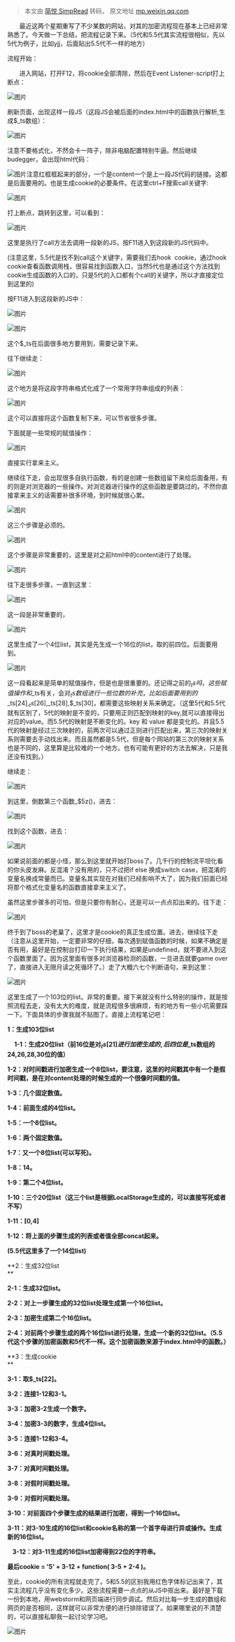 > 本文由 [简悦 SimpRead](http://ksria.com/simpread/) 转码， 原文地址 [mp.weixin.qq.com](https://mp.weixin.qq.com/s?__biz=MzkzMTE3ODA5NQ==&mid=2247483798&idx=1&sn=fd82f36e3f7b683130d01db2ce48194a&scene=21#wechat_redirect)

       最近这两个星期重写了不少某数的网站，对其的加密流程现在基本上已经非常熟悉了。今天做一下总结，把流程记录下来。（5代和5.5代其实流程很相似，先以5代为例子，比如yjj，后面贴出5.5代不一样的地方）  

流程开始：  

       进入网站，打开F12，将cookie全部清除，然后在Event Listener-script打上断点：

![图片](https://mmbiz.qpic.cn/mmbiz_png/gWzEBic8tWdqGmUkDFsw9jKicIdSGzmVCByW4GF3AgRoPLvcJLmzMwWaD9twF6475Q7KUicicvkNZ920pOkS50sgDw/640?wx_fmt=png&wxfrom=5&wx_lazy=1&wx_co=1)

刷新页面，出现这样一段JS（这段JS会被后面的index.html中的函数执行解析,生成$_ts数组）：  

![图片](https://mmbiz.qpic.cn/mmbiz_png/gWzEBic8tWdqGmUkDFsw9jKicIdSGzmVCBPa1j4tLicIYPOPXSCZ4V5dicUhLB4YUric8azAib9fNkYPRyLdEnfwJ7iaQ/640?wx_fmt=png&wxfrom=5&wx_lazy=1&wx_co=1)

注意不要格式化，不然会卡一阵子，除非电脑配置特别牛逼。然后继续budegger，会出现html代码：

![图片](https://mmbiz.qpic.cn/mmbiz_png/gWzEBic8tWdqGmUkDFsw9jKicIdSGzmVCBVBa2ZzUWQICzZWn2orjzvbGfrHwv7734AEKnbbfox1eicL7qnwicoYTw/640?wx_fmt=png&wxfrom=5&wx_lazy=1&wx_co=1)注意红框框起来的部分，一个是content一个是上一段JS代码的链接。这都是后面要用的。也是生成cookie的必要条件。在这里ctrl+F搜索call关键字:

![图片](https://mmbiz.qpic.cn/mmbiz_png/gWzEBic8tWdqGmUkDFsw9jKicIdSGzmVCBY6PXEMiaLxEoOxvibx3oUzgpkO0Cib5joiaQlWibERMRap0fI5NUJGTMS7A/640?wx_fmt=png&wxfrom=5&wx_lazy=1&wx_co=1)

打上断点，跳转到这里，可以看到：  

![图片](https://mmbiz.qpic.cn/mmbiz_png/gWzEBic8tWdqGmUkDFsw9jKicIdSGzmVCB2vEYQclQclfaOzvZ2gkTXjYyc3CTUpEicooCbMPT3uDJudUMnSwD1BQ/640?wx_fmt=png&wxfrom=5&wx_lazy=1&wx_co=1)

这里是执行了call方法去调用一段新的JS，按F11进入到这段新的JS代码中。  

(注意这里，5.5代是找不到call这个关键字，需要我们去hook  cookie，通过hook cookie查看函数调用栈，很容易找到函数入口，当然5代也是通过这个方法找到cookie生成函数的入口的，只是5代的入口都有个call的关键字，所以才直接定位到这里的)  

按F11进入到这段新的JS中：  

![图片](https://mmbiz.qpic.cn/mmbiz_png/gWzEBic8tWdqGmUkDFsw9jKicIdSGzmVCBVNZ1K27EhWdrsFOL9vFPjoRbhsWUj2hfgJWVXsZoOcdPY0ZLBaXia1g/640?wx_fmt=png&wxfrom=5&wx_lazy=1&wx_co=1)

![图片](https://mmbiz.qpic.cn/mmbiz_png/gWzEBic8tWdqGmUkDFsw9jKicIdSGzmVCBHIdqDD5cXnnJA4Tr9pujzbbAJEHFxVOjcfGqqUiadzBTjia2e7t0XC5w/640?wx_fmt=png&wxfrom=5&wx_lazy=1&wx_co=1)

这个$_ts在后面很多地方要用到，需要记录下来。

往下继续走：

![图片](https://mmbiz.qpic.cn/mmbiz_png/gWzEBic8tWdqGmUkDFsw9jKicIdSGzmVCBZdcMjTP5mjp2E7U9GfuSEwnE4OWia1OAjYxmHTd4TY6icwF23uibDCojA/640?wx_fmt=png&wxfrom=5&wx_lazy=1&wx_co=1)

这个地方是将这段字符串格式化成了一个常用字符串组成的列表：  

![图片](https://mmbiz.qpic.cn/mmbiz_png/gWzEBic8tWdqGmUkDFsw9jKicIdSGzmVCBPBEg6OR1cP8SlibfR6en1brAyUxf62GM2BAQ1GBFqq6xPQtLPkCnZKg/640?wx_fmt=png&wxfrom=5&wx_lazy=1&wx_co=1)

这个可以直接将这个函数复制下来，可以节省很多步骤。  

下面就是一些常规的赋值操作：

![图片](https://mmbiz.qpic.cn/mmbiz_png/gWzEBic8tWdqGmUkDFsw9jKicIdSGzmVCBicUs4gJWu0OsGcEoHqkCqQt5G37ic1icUYvRDG5YsbpgGD5H3lzblzPTg/640?wx_fmt=png&wxfrom=5&wx_lazy=1&wx_co=1)

直接实行拿来主义。

继续往下走，会出现很多自执行函数，有的是创建一些数组留下来给后面备用，有的则是对浏览器的一些操作。对浏览器进行操作的这些函数是要跳过的。不然你直接拿来主义的话需要补很多环境，到时候就很心累。  

![图片](https://mmbiz.qpic.cn/mmbiz_png/gWzEBic8tWdqGmUkDFsw9jKicIdSGzmVCBu0eticOPD0koJq3KSXCAf8pj3JMFJqUAzKJB250umRKJooT17yzY2WQ/640?wx_fmt=png&wxfrom=5&wx_lazy=1&wx_co=1)

这三个步骤是必须的。

![图片](https://mmbiz.qpic.cn/mmbiz_png/gWzEBic8tWdqGmUkDFsw9jKicIdSGzmVCBmVMH6fLr9mTlAs6qMHsZQ6oIz82gWKCyjTdrE6ibviblTX4U59UENCSQ/640?wx_fmt=png&wxfrom=5&wx_lazy=1&wx_co=1)

这个步骤是非常重要的，这里是对之前html中的content进行了处理。  

![图片](https://mmbiz.qpic.cn/mmbiz_png/gWzEBic8tWdqGmUkDFsw9jKicIdSGzmVCBnTz9KHicjxUjk3eQicKtV5kwQribuJhOgkrlWExdSmbN2jU43JgdJ5h5g/640?wx_fmt=png&wxfrom=5&wx_lazy=1&wx_co=1)

往下走很多步骤，一直到这里：  

![图片](https://mmbiz.qpic.cn/mmbiz_png/gWzEBic8tWdqGmUkDFsw9jKicIdSGzmVCBLNfS7RHwolNX9sribuHT1j2bXbGRbicVrg7eibUnry7aricnXScwjqYKKQ/640?wx_fmt=png&wxfrom=5&wx_lazy=1&wx_co=1)

这一段是非常重要的，  

![图片](https://mmbiz.qpic.cn/mmbiz_png/gWzEBic8tWdqGmUkDFsw9jKicIdSGzmVCBRpFEyjBGwHuliceb4bj5OHMom3lXIwtYkOHibEicPSd63R7w7p6RyCnkw/640?wx_fmt=png&wxfrom=5&wx_lazy=1&wx_co=1)

这里生成了一个4位list，其实是先生成一个16位的list，取的前四位。后面要用到。  

![图片](https://mmbiz.qpic.cn/mmbiz_png/gWzEBic8tWdqGmUkDFsw9jKicIdSGzmVCBo36Z6LtujlLU4ghBAia9ay0frdvibRyGWIYMQWPz87t0iboZbbDBicapOg/640?wx_fmt=png&wxfrom=5&wx_lazy=1&wx_co=1)

这一段看起来是简单的赋值操作，但是也是很重要的。还记得之前的$_ts吗，这些赋值操作和$_ts有关，会对$_ts数组进行一些位数的补充，比如后面要用到的$_ts[24],$_ts[26],$_ts[28],$_ts[30]，都需要这些映射关系来确定。（这里5代和5.5代就有区别了，5代的映射是不变的，只要用正则匹配到映射的key,就可以直接得出对应的value。而5.5代的映射是不断变化的。key 和 value 都是变化的。并且5.5代的映射是经过三次映射的，前两次可以通过正则进行匹配出来，第三次的映射关系则需要去手动找出来。而且虽然都是5.5代，但是每个网站的第三次的映射关系也是不同的，这里算是比较难的一个地方。也有可能有更好的方法去解决，只是我还没有找到。）  

继续走：  

![图片](https://mmbiz.qpic.cn/mmbiz_png/gWzEBic8tWdqGmUkDFsw9jKicIdSGzmVCBXYXXIQVCr6dbG4h54TxjEzn8WH7syVkJRo3tDoMiaRNqqYApHIgsRrQ/640?wx_fmt=png&wxfrom=5&wx_lazy=1&wx_co=1)

到这里，倒数第三个函数_$5z()，进去：

![图片](https://mmbiz.qpic.cn/mmbiz_png/gWzEBic8tWdqGmUkDFsw9jKicIdSGzmVCBsrasxqibibUSSKUb8wN1HJNbGTQHzroSDzIibYTiaiaoqZw2iaRdvHOBYCyA/640?wx_fmt=png&wxfrom=5&wx_lazy=1&wx_co=1)

找到这个函数，进去：

![图片](https://mmbiz.qpic.cn/mmbiz_png/gWzEBic8tWdqGmUkDFsw9jKicIdSGzmVCBdxWCC4C0icjq1BicPSUTctjoE0bpOzITHbiarNpiaYFMx34QYNoJLjcfZQ/640?wx_fmt=png&wxfrom=5&wx_lazy=1&wx_co=1)

如果说前面的都是小怪，那么到这里就开始打boss了。几千行的控制流平坦化看的你头皮发麻。反混淆？没有用的，只不过把if else 换成switch case，把混淆的变量名换成常量而已。变量名其实现在对我们已经影响不大了，因为我们前面已经将那个格式化变量名的函数直接拿来主义了。

虽然这里步骤多的可怕，但是只要你有耐心，还是可以一点点扣出来的。往下走：

![图片](https://mmbiz.qpic.cn/mmbiz_png/gWzEBic8tWdqGmUkDFsw9jKicIdSGzmVCB7SLsTFNiaFnqAicNKKicUFYXPA0vCicmEbuGunkLroicDmNOVnOEwN1UlPw/640?wx_fmt=png&wxfrom=5&wx_lazy=1&wx_co=1)

终于到了boss的老巢了，这里才是cookie的真正生成位置。进去，继续往下走（注意从这里开始，一定要非常的仔细，每次遇到赋值函数的时候，如果不确定是否有用，最好是在控制台打印一下执行结果，如果是undefined，就不要进入到这个函数里面了。因为这里面有很多对浏览器检测的函数，一旦进去就要game over了，直接进入无限月读之死循环了。）走了大概六七个判断语句，来到这里：

![图片](https://mmbiz.qpic.cn/mmbiz_png/gWzEBic8tWdqGmUkDFsw9jKicIdSGzmVCBbC35Fqburs7hnFibrG1ECj06s1tliaA9CcibaLeEx1QVDuph2CaSyBreA/640?wx_fmt=png&wxfrom=5&wx_lazy=1&wx_co=1)

这里生成了一个103位的list。非常的重要。接下来就没有什么特别的操作，就是按照流程去走，没有太大的难度，就是流程很多很麻烦，有的地方有一些小坑需要踩一下。下面具体的步骤我就不贴图了。直接上流程笔记吧：  

**1：生成103位list**

    **1-1：生成20位list（前16位是对$_ts[21]进行加密生成的,后四位是$_ts数组的24,26,28,30位的值）**

 **1-2：对时间戳进行加密生成一个8位list，要注意，这里的时间戳其中有一个是假时间戳，是在对content处理的时候生成的一个很像时间戳的值。**

 **1-3：几个固定数值。**

 **1-4：前面生成的4位list。**

 **1-5：一个8位list。**

 **1-6：两个固定数值。**

 **1-7：又一个8位list(可以写死)。**

 **1-8：14。**

 **1-9：第二个4位list。**

 **1-10：三个20位list（这三个list是根据LocalStorage生成的，可以直接写死或者不写）**

 **1-11：[0,4]**

 **1-12：将上面的步骤生成的列表或者值全部concat起来。**

 **(5.5代这里多了一个14位list)**

**2：生成32位list  
**

 **2-1：生成32位list。**

 **2-2：对上一步骤生成的32位list处理生成第一个16位list。**

 **2-3：加密生成第二个16位list。**

 **2-4：对前两个步骤生成的两个16位list进行处理，生成一个新的32位list。（5.5代这个步骤的加密函数和5代不一样。这个加密函数来源于index.html中的函数。）**

**3：生成cookie  
**

 **3-1：取$_ts[22]。**

 **3-2：连接1-12和3-1。**

 **3-3：加密3-2生成一个数字。**

 **3-4：加密3-3的数字，生成4位list。**

 **3-5：连接1-12和3-4。**

 **3-6：对真时间戳处理。**

 **3-7：对真时间戳处理。**

 **3-8：对假时间戳处理。**

 **3-9：对假时间戳处理。**

 **3-10：对前面四个步骤生成的结果进行加密，得到一个16位list。**

 **3-11：对3-10生成的16位list和cookie名称的第一个首字母进行异或操作。生成新的16位list。**  

   **3-12：对3-11生成的16位list加密得到22位的字符串。**

**最后cookie = '5' + 3-12 + function( 3-5 + 2-4 )。**

至此，cookie的所有流程就走完了。5和5.5的区别我用红色字体标记出来了，其实主流程几乎没有变化多少。这些流程需要一点点的从JS中抠出来。最好是下载一份到本地，用webstorm和网页端进行同步调试。然后对比每一步生成的数组和网页的是否相同，这样就可以非常方便的进行排除错误了。如果哪里说的不清楚的，可以直接私聊我一起讨论学习吧。

![图片](https://mmbiz.qpic.cn/mmbiz_png/gWzEBic8tWdqGmUkDFsw9jKicIdSGzmVCBAdJZpZAJdC48gk9WIRiajzGkrtpSyZQfThLpicGeibX7pW0m6Y90ZCPibA/640?wx_fmt=png&wxfrom=5&wx_lazy=1&wx_co=1)
